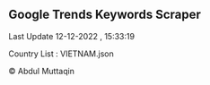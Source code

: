 

## Google Trends Keywords Scraper 
 
Last Update 12-12-2022 , 15:33:19

Country List :
VIETNAM.json



© Abdul Muttaqin 
